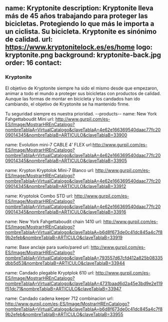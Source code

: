 name: Kryptonite
description: Kryptonite lleva más de 45 años trabajando para proteger las bicicletas. Protegiendo lo que más le importa a un ciclista. Su bicicleta. Kryptonite es sinónimo de calidad. 
url: https://www.kryptonitelock.es/es/home
logo: kryptonite.png
background: kryptonite-back.jpg
order: 16
contact: 
----
### Kryptonite
El objetivo de Kryptonite siempre ha sido el mismo desde que empezaron, animar a todo el mundo a proteger sus bicicletas con productos de calidad. Aunque las formas de montar en bicicleta y los candados han ido cambiando, el objetivo de Kryptonite se ha mantenido firme.

Tu seguridad siempre es nuestra prioridad.
--products--
name: New York Fahgettaboudit Mini
url: http://www.gurpil.com/es-ES/Image/MostrarHREnCatalogo?nombreTablaA=VirtualCatalogo&claveTablaA=4e62e166369540daac77fc2009014345&nombreTablaB=ARTICULO&claveTablaB=33900

name: Evolution mini-7 CABLE 4’ FLEX
url:http://www.gurpil.com/es-ES/Image/MostrarHREnCatalogo?nombreTablaA=VirtualCatalogo&claveTablaA=4e62e166369540daac77fc2009014345&nombreTablaB=ARTICULO&claveTablaB=33905

name: Krypton Kryptolok Mini-7 Blanco
url: http://www.gurpil.com/es-ES/Image/MostrarHREnCatalogo?nombreTablaA=VirtualCatalogo&claveTablaA=4e62e166369540daac77fc2009014345&nombreTablaB=ARTICULO&claveTablaB=33912

name: Kryptolok Combo STD
url: http://www.gurpil.com/es-ES/Image/MostrarHREnCatalogo?nombreTablaA=VirtualCatalogo&claveTablaA=4e62e166369540daac77fc2009014345&nombreTablaB=ARTICULO&claveTablaB=33916

name: New York Fahgettaboudit chain 1410
url: http://www.gurpil.com/es-ES/Image/MostrarHREnCatalogo?nombreTablaA=VirtualCatalogo&claveTablaA=b6d8f673de0c41dc845a4c7f89b2efeb&nombreTablaB=ARTICULO&claveTablaB=33919

name: Base anclaje para suelo/pared
url: http://www.gurpil.com/es-ES/Image/MostrarHREnCatalogo?nombreTablaA=VirtualCatalogo&claveTablaA=793557d67cfd412a825b08335dbb5d53&nombreTablaB=ARTICULO&claveTablaB=33944

name: Candado plegable Kryptplok 610
url: http://www.gurpil.com/es-ES/Image/MostrarHREnCatalogo?nombreTablaA=VirtualCatalogo&claveTablaA=4731baad6d2a45e3bd9e2e119f51dc71&nombreTablaB=ARTICULO&claveTablaB=33947

name: Candado cadena keeper 712 combinacion
url: http://www.gurpil.com/es-ES/Image/MostrarHREnCatalogo?nombreTablaA=VirtualCatalogo&claveTablaA=b6d8f673de0c41dc845a4c7f89b2efeb&nombreTablaB=ARTICULO&claveTablaB=33955
